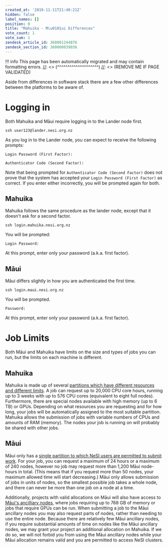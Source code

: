```yaml
---
created_at: '2019-11-11T21:40:21Z'
hidden: false
label_names: []
position: 0
title: "Mahuika - M\u0101ui Differences"
vote_count: 1
vote_sum: 1
zendesk_article_id: 360001244876
zendesk_section_id: 360000039036
---
```




[//]: <> (REMOVE ME IF PAGE VALIDATED)
[//]: <> (vvvvvvvvvvvvvvvvvvvv)
!!! info
    This page has been automatically migrated and may contain formatting errors.
[//]: <> (^^^^^^^^^^^^^^^^^^^^)
[//]: <> (REMOVE ME IF PAGE VALIDATED)

Aside from differences in software stack there are a few other
differences between the platforms to be aware of.

# Logging in

Both Mahuika and Māui require logging in to the Lander node first.

    ssh user123@lander.nesi.org.nz

As you log in to the Lander node, you can expect to receive the
following prompts:

    Login Password (First Factor):

    Authenticator Code (Second Factor):

Note that being prompted for `Authenticator Code (Second Factor)` does
not prove that the system has accepted your
`Login Password (First Factor)` as correct. If you enter either
incorrectly, you will be prompted again for both.

## Mahuika

Mahuika follows the same procedure as the lander node, except that it
doesn't ask for a second factor.

    ssh login.mahuika.nesi.org.nz

You will be prompted:

    Login Password:

At this prompt, enter only your password (a.k.a. first factor).

## Māui

Māui differs slightly in how you are authenticated the first time.

    ssh login.maui.nesi.org.nz

You will be prompted.

    Password:

At this prompt, enter only your password (a.k.a. first factor).

# Job Limits

Both Māui and Mahuika have limits on the size and types of jobs you can
run, but the limits on each machine is different.

## Mahuika

Mahuika is made up of several [partitions which have different resources
and different
limits](https://support.nesi.org.nz/hc/en-gb/articles/360000204076). A
job can request up to 20,000 CPU core hours, running up to 3 weeks with
up to 576 CPU cores (equivalent to eight full nodes). Furthermore, there
are special nodes available with high memory (up to 6 TB) or GPUs.
Depending on what resources you are requesting and for how long, your
jobs will be automatically assigned to the most suitable partition.
Mahuika allows the submission of jobs with variable numbers of CPUs and
amounts of RAM (memory). The nodes your job is running on will probably
be shared with other jobs.

## Māui

Māui only has a [single partition to which NeSI users are permitted to
submit
work](https://support.nesi.org.nz/hc/en-gb/articles/360000204116). For
your job, you can request a maximum of 24 hours or a maximum of 240
nodes, however no job may request more than 1,200 Māui node-hours in
total. (This means that if you request more than 50 nodes, your maximum
allowed time will start decreasing.) Māui only allows submission of jobs
in units of nodes, so the smallest possible job takes a whole node, and
there can never be more than one job on a node at a time.

Additionally, projects with valid allocations on Māui will also have
access to [Māui's ancilliary
nodes,](https://support.nesi.org.nz/hc/en-gb/articles/360000203776)
where jobs requiring up to 768 GB of memory or jobs that require GPUs
can be run. When submitting a job to the Māui ancillary nodes you may
also request parts of nodes, rather than needing to use the entire node.
Because there are relatively few Māui ancillary nodes, if you require
substantial amounts of time on nodes like the Māui ancillary nodes, we
may grant your project an additional allocation on Mahuika. If we do so,
we will not forbid you from using the Māui ancillary nodes while your
Māui allocation remains valid and you are permitted to access NeSI
clusters.
